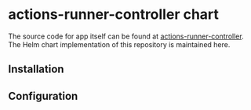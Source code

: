 # actions-runner-controller chart

The source code for app itself can be found at [actions-runner-controller](https://github.com/actions-runner-controller/actions-runner-controller). The Helm chart implementation of this repository is 
maintained here.

## Installation



## Configuration


